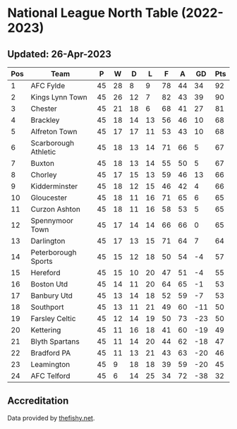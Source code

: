 # National League North Table (2022-2023)
## Updated: 26-Apr-2023

| Pos | Team | P | W | D | L | F | A | GD | Pts |
| --- | --- | --- | --- | --- | --- | --- | --- | --- | --- |
| 1 | AFC Fylde | 45 | 28 | 8 | 9 | 78 | 44 | 34 | 92 |
| 2 | Kings Lynn Town | 45 | 26 | 12 | 7 | 82 | 43 | 39 | 90 |
| 3 | Chester | 45 | 21 | 18 | 6 | 68 | 41 | 27 | 81 |
| 4 | Brackley | 45 | 18 | 14 | 13 | 56 | 46 | 10 | 68 |
| 5 | Alfreton Town | 45 | 17 | 17 | 11 | 53 | 43 | 10 | 68 |
| 6 | Scarborough Athletic | 45 | 18 | 13 | 14 | 71 | 66 | 5 | 67 |
| 7 | Buxton | 45 | 18 | 13 | 14 | 55 | 50 | 5 | 67 |
| 8 | Chorley | 45 | 17 | 15 | 13 | 59 | 46 | 13 | 66 |
| 9 | Kidderminster | 45 | 18 | 12 | 15 | 46 | 42 | 4 | 66 |
| 10 | Gloucester | 45 | 18 | 11 | 16 | 71 | 65 | 6 | 65 |
| 11 | Curzon Ashton | 45 | 18 | 11 | 16 | 58 | 53 | 5 | 65 |
| 12 | Spennymoor Town | 45 | 17 | 14 | 14 | 66 | 66 | 0 | 65 |
| 13 | Darlington | 45 | 17 | 13 | 15 | 71 | 64 | 7 | 64 |
| 14 | Peterborough Sports | 45 | 15 | 12 | 18 | 50 | 54 | -4 | 57 |
| 15 | Hereford | 45 | 15 | 10 | 20 | 47 | 51 | -4 | 55 |
| 16 | Boston Utd | 45 | 14 | 11 | 20 | 64 | 65 | -1 | 53 |
| 17 | Banbury Utd | 45 | 13 | 14 | 18 | 52 | 59 | -7 | 53 |
| 18 | Southport | 45 | 13 | 11 | 21 | 49 | 60 | -11 | 50 |
| 19 | Farsley Celtic | 45 | 12 | 14 | 19 | 50 | 73 | -23 | 50 |
| 20 | Kettering | 45 | 11 | 16 | 18 | 41 | 60 | -19 | 49 |
| 21 | Blyth Spartans | 45 | 11 | 14 | 20 | 44 | 62 | -18 | 47 |
| 22 | Bradford PA | 45 | 11 | 13 | 21 | 43 | 63 | -20 | 46 |
| 23 | Leamington | 45 | 9 | 18 | 18 | 39 | 59 | -20 | 45 |
| 24 | AFC Telford | 45 | 6 | 14 | 25 | 34 | 72 | -38 | 32 |

## Accreditation 

Data provided by [thefishy.net](https://www.thefishy.net/).